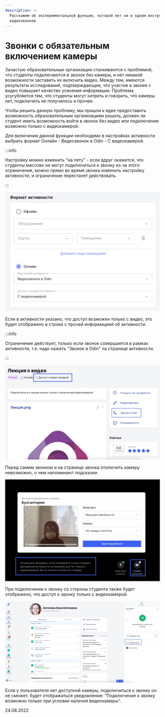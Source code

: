 ```yaml
---
description: >-
  Расскажем об экспериментальной функции, которой нет ни в одном инструменте для
  видеозвонков
---
```


# Звонки с обязательным включением камеры

Зачастую образовательные организации сталкиваются с проблемой, что студенты подключаются в звонок без камеры, и нет никакой возможности заставить их включить видео. Между тем, имеются результаты исследований, подтверждающие, что участие в звонке с видео повышает качество усвоения информации. Проблема усугубляется тем, что студенты могут хитрить и говорить, что камеры нет, подключить не получилось и прочее.

Чтобы решить данную проблему, мы пришли к идее предоставить возможность образовательным организациям решать, должен ли студент иметь возможность войти в звонок без видео или подключение возможно только с видеокамерой.

Для включения данной функции необходимо в настройках активности выбрать формат Онлайн - Видеозвонок в Odin - С видеокамерой.

:::info

Настройку можно изменить "на лету" - если вдруг окажется, что студенты массово не могут подключиться к звонку из-за этого ограничения, можно прямо во время звонка изменить настройку активности, и ограничение перестанет действовать.

:::

![](<../../.gitbook/assets/image (38) (4).png>)

Если в активности указано, что доступ возможен только с видео, это будет отображено в строке с прочей информацией об активности.

:::info

Ограничение действует, только если звонок совершается в рамках активности, т.е. надо нажать "Звонок в Odin" на странице активности.

:::

![](<../../.gitbook/assets/image (89).png>)

Перед самим звонком и на странице звонка отключить камеру невозможно, о чем напоминают подсказки.

![](<../../.gitbook/assets/image (88).png>)

При подключении к звонку со стороны студента также будет отображено, что доступ к звонку только с видеокамерой.

![](<../../.gitbook/assets/image (63).png>)

Если у пользователя нет доступной камеры, подключиться к звонку он не сможет, будет отображаться уведомление: “Подключение к звонку возможно только при условии наличия видеокамеры“.

24.08.2022
